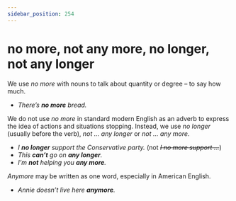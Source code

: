 ```yaml
---
sidebar_position: 254
---
```


# no more, not any more, no longer, not any longer

We use *no more* with nouns to talk about quantity or degree – to say how much.

- *There’s **no more** bread.*

We do not use *no more* in standard modern English as an adverb to express the idea of actions and situations stopping. Instead, we use *no longer* (usually before the verb), *not … any longer* or *not … any more*.

- *I **no longer** support the Conservative party.* (not *~~I no more support …~~*)
- *This **can’t** go on **any longer**.*
- *I’m **not** helping you **any more**.*

*Anymore* may be written as one word, especially in American English.

- *Annie doesn’t live here **anymore**.*
